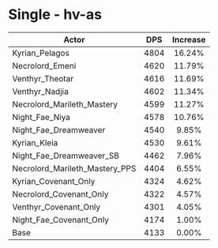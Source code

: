 # Single - hv-as
| Actor | DPS | Increase |
|---|:---:|:---:|
|Kyrian_Pelagos|4804|16.24%|
|Necrolord_Emeni|4620|11.79%|
|Venthyr_Theotar|4616|11.69%|
|Venthyr_Nadjia|4602|11.34%|
|Necrolord_Marileth_Mastery|4599|11.27%|
|Night_Fae_Niya|4578|10.76%|
|Night_Fae_Dreamweaver|4540|9.85%|
|Kyrian_Kleia|4530|9.61%|
|Night_Fae_Dreamweaver_SB|4462|7.96%|
|Necrolord_Marileth_Mastery_PPS|4404|6.55%|
|Kyrian_Covenant_Only|4324|4.62%|
|Necrolord_Covenant_Only|4322|4.57%|
|Venthyr_Covenant_Only|4301|4.05%|
|Night_Fae_Covenant_Only|4174|1.00%|
|Base|4133|0.00%|
